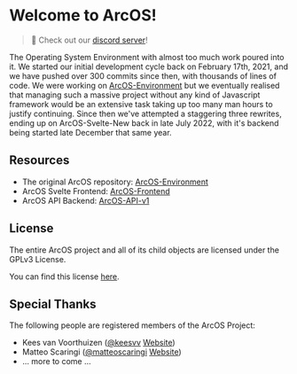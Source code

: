 <h1>Welcome to ArcOS!</h1>

> 💬 Check out our [discord server](https://discord.gg/ARjRM6uNqf)! 

The Operating System Environment with almost too much work poured into it. We started our initial development cycle back on February 17th, 2021, and we have pushed over 300 commits since then, with thousands of lines of code. We were working on [ArcOS-Environment](https://github.com/IzK-ArcOS/ArcOS-Environment) but we eventually realised that managing such a massive project without any kind of Javascript framework would be an extensive task taking up too many man hours to justify continuing. Since then we've attempted a staggering three rewrites, ending up on ArcOS-Svelte-New back in late July 2022, with it's backend being started late December that same year.

## Resources

- The original ArcOS repository: [ArcOS-Environment](https://github.com/IzK-ArcOS/ArcOS-Environment)
- ArcOS Svelte Frontend: [ArcOS-Frontend](https://github.com/IzK-ArcOS/ArcOS-Frontend)
- ArcOS API Backend: [ArcOS-API-v1](https://github.com/IzK-ArcOS/ArcOS-API-v1)

## License

The entire ArcOS project and all of its child objects are licensed under the GPLv3 License.

You can find this license [here](../LICENSE).

## Special Thanks

The following people are registered members of the ArcOS Project:

- Kees van Voorthuizen ([@keesvv](https://github.com/keesvv) [Website](https://keesvv.nl))
- Matteo Scaringi ([@matteoscaringi](https://github.com/matteoscaringi) [Website](http://matteoscaringi.be/))
- ... more to come ...
